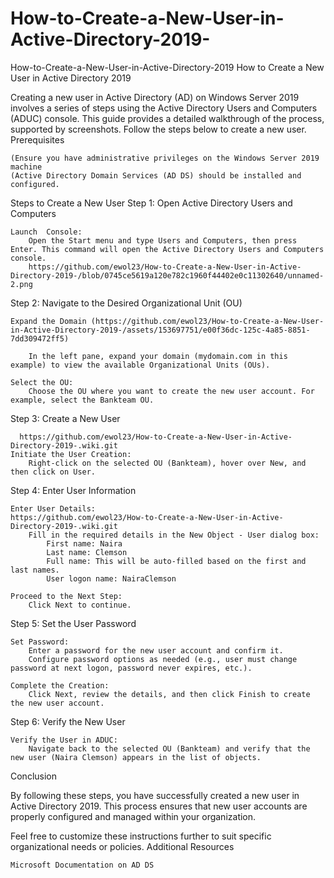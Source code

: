 # How-to-Create-a-New-User-in-Active-Directory-2019-
How-to-Create-a-New-User-in-Active-Directory-2019
How to Create a New User in Active Directory 2019

Creating a new user in Active Directory (AD) on Windows Server 2019 involves a series of steps using the Active Directory Users and Computers (ADUC) console. This guide provides a detailed walkthrough of the process, supported by screenshots. Follow the steps below to create a new user.
Prerequisites

    (Ensure you have administrative privileges on the Windows Server 2019 machine
    (Active Directory Domain Services (AD DS) should be installed and configured.

Steps to Create a New User
Step 1: Open Active Directory Users and Computers

    Launch  Console:
        Open the Start menu and type Users and Computers, then press Enter. This command will open the Active Directory Users and Computers console.
        https://github.com/ewol23/How-to-Create-a-New-User-in-Active-Directory-2019-/blob/0745ce5619a120e782c1960f44402e0c11302640/unnamed-2.png 

Step 2: Navigate to the Desired Organizational Unit (OU)

    Expand the Domain (https://github.com/ewol23/How-to-Create-a-New-User-in-Active-Directory-2019-/assets/153697751/e00f36dc-125c-4a85-8851-7dd309472ff5) 

        In the left pane, expand your domain (mydomain.com in this example) to view the available Organizational Units (OUs).

    Select the OU:
        Choose the OU where you want to create the new user account. For example, select the Bankteam OU.

Step 3: Create a New User

      https://github.com/ewol23/How-to-Create-a-New-User-in-Active-Directory-2019-.wiki.git 
    Initiate the User Creation:
        Right-click on the selected OU (Bankteam), hover over New, and then click on User.

Step 4: Enter User Information

    Enter User Details:
    https://github.com/ewol23/How-to-Create-a-New-User-in-Active-Directory-2019-.wiki.git
        Fill in the required details in the New Object - User dialog box:
            First name: Naira
            Last name: Clemson
            Full name: This will be auto-filled based on the first and last names.
            User logon name: NairaClemson

    Proceed to the Next Step:
        Click Next to continue.

Step 5: Set the User Password

    Set Password:
        Enter a password for the new user account and confirm it.
        Configure password options as needed (e.g., user must change password at next logon, password never expires, etc.).

    Complete the Creation:
        Click Next, review the details, and then click Finish to create the new user account.

Step 6: Verify the New User

    Verify the User in ADUC:
        Navigate back to the selected OU (Bankteam) and verify that the new user (Naira Clemson) appears in the list of objects.

Conclusion

By following these steps, you have successfully created a new user in Active Directory 2019. This process ensures that new user accounts are properly configured and managed within your organization.

Feel free to customize these instructions further to suit specific organizational needs or policies.
Additional Resources

    Microsoft Documentation on AD DS
